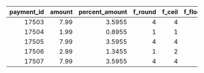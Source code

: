|   payment_id |   amount |   percent_amount |   f_round |   f_ceil |   f_floor |   f_trunc |   f_mod |
|-------------:|---------:|-----------------:|----------:|---------:|----------:|----------:|--------:|
|        17503 |     7.99 |           3.5955 |         4 |        4 |         3 |         3 |    2.99 |
|        17504 |     1.99 |           0.8955 |         1 |        1 |         0 |         0 |    1.99 |
|        17505 |     7.99 |           3.5955 |         4 |        4 |         3 |         3 |    2.99 |
|        17506 |     2.99 |           1.3455 |         1 |        2 |         1 |         1 |    2.99 |
|        17507 |     7.99 |           3.5955 |         4 |        4 |         3 |         3 |    2.99 |
